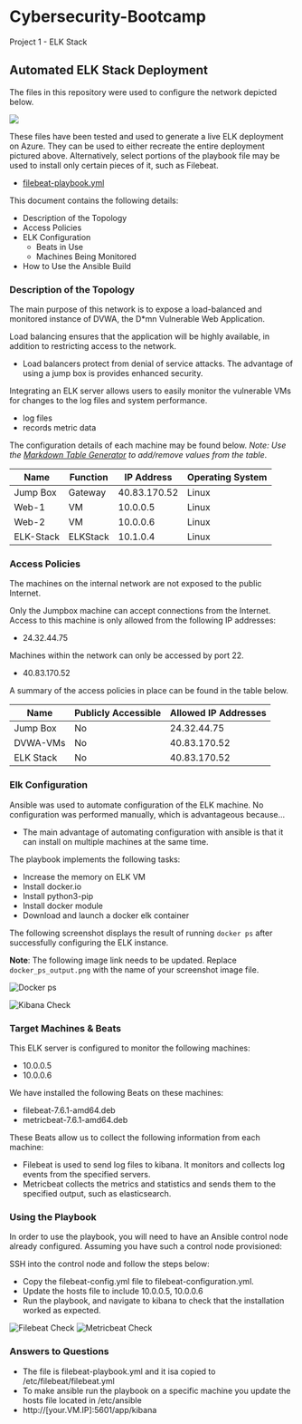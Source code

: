 # Cybersecurity-Bootcamp
Project 1 - ELK Stack
## Automated ELK Stack Deployment

The files in this repository were used to configure the network depicted below.

![](Diagrams\Network_Diagram.png)

These files have been tested and used to generate a live ELK deployment on Azure. They can be used to either recreate the entire deployment pictured above. Alternatively, select portions of the playbook file may be used to install only certain pieces of it, such as Filebeat.

  - [filebeat-playbook.yml](Ansible/filebeat-playbook.yml)

This document contains the following details:
- Description of the Topology
- Access Policies
- ELK Configuration
  - Beats in Use
  - Machines Being Monitored
- How to Use the Ansible Build


### Description of the Topology

The main purpose of this network is to expose a load-balanced and monitored instance of DVWA, the D*mn Vulnerable Web Application.

Load balancing ensures that the application will be highly available, in addition to restricting access to the network.
- Load balancers protect from denial of service attacks. The advantage of using a jump box is provides enhanced security.

Integrating an ELK server allows users to easily monitor the vulnerable VMs for changes to the log files and system performance.
- log files
- records metric data

The configuration details of each machine may be found below.
_Note: Use the [Markdown Table Generator](http://www.tablesgenerator.com/markdown_tables) to add/remove values from the table_.

| Name      | Function | IP Address  | Operating System |
|-----------|----------|-------------|------------------|
| Jump Box  | Gateway  | 40.83.170.52| Linux            |
| Web-1     |   VM     | 10.0.0.5    | Linux            |
| Web-2     |   VM     | 10.0.0.6    | Linux            |
| ELK-Stack | ELKStack | 10.1.0.4    | Linux            |

### Access Policies

The machines on the internal network are not exposed to the public Internet. 

Only the Jumpbox machine can accept connections from the Internet. Access to this machine is only allowed from the following IP addresses:
- 24.32.44.75

Machines within the network can only be accessed by port 22.
- 40.83.170.52

A summary of the access policies in place can be found in the table below.

| Name     | Publicly Accessible | Allowed IP Addresses |
|----------|---------------------|----------------------|
| Jump Box |    No               |     24.32.44.75      |
| DVWA-VMs |    No               |     40.83.170.52     |
| ELK Stack|    No               |     40.83.170.52     |

### Elk Configuration

Ansible was used to automate configuration of the ELK machine. No configuration was performed manually, which is advantageous because...
- The main advantage of automating configuration with ansible is that it can install on multiple machines at the same time.

The playbook implements the following tasks:
- Increase the memory on ELK VM
- Install docker.io
- Install python3-pip
- Install docker module
- Download and launch a docker elk container

The following screenshot displays the result of running `docker ps` after successfully configuring the ELK instance.

**Note**: The following image link needs to be updated. Replace `docker_ps_output.png` with the name of your screenshot image file.  


![Docker ps](Images/docker_ps.png)

![Kibana Check](Images/Kibana_Check.png)

### Target Machines & Beats
This ELK server is configured to monitor the following machines:
- 10.0.0.5
- 10.0.0.6

We have installed the following Beats on these machines:
- filebeat-7.6.1-amd64.deb
- metricbeat-7.6.1-amd64.deb

These Beats allow us to collect the following information from each machine:
- Filebeat is used to send log files to kibana. It monitors and collects log events from the specified servers.
- Metricbeat collects the metrics and statistics and sends them to the specified output, such as elasticsearch.

### Using the Playbook
In order to use the playbook, you will need to have an Ansible control node already configured. Assuming you have such a control node provisioned: 

SSH into the control node and follow the steps below:
- Copy the filebeat-config.yml file to filebeat-configuration.yml.
- Update the hosts file to include 10.0.0.5, 10.0.0.6
- Run the playbook, and navigate to kibana to check that the installation worked as expected.

![Filebeat Check](Images/Filebeat_Check.png)
![Metricbeat Check](Images/Metrics_Check.png)

### Answers to Questions
- The file is filebeat-playbook.yml and it isa copied to /etc/filebeat/filebeat.yml
- To make ansible run the playbook on a specific machine you update the hosts file located in /etc/ansible
-  http://[your.VM.IP]:5601/app/kibana
